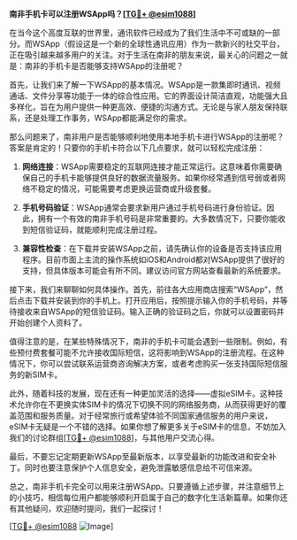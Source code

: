 **南非手机卡可以注册WSApp吗？[[TG💪+ @esim1088](https://t.me/s/esim1088)]**

在当今这个高度互联的世界里，通讯软件已经成为了我们生活中不可或缺的一部分。而WSApp（假设这是一个新的全球性通讯应用）作为一款新兴的社交平台，正在吸引越来越多用户的关注。对于生活在南非的朋友来说，最关心的问题之一就是：南非的手机卡是否能够支持WSApp的注册呢？

首先，让我们来了解一下WSApp的基本情况。WSApp是一款集即时通讯、视频通话、文件分享等功能于一体的综合性应用。它的界面设计简洁直观，功能强大且多样化，旨在为用户提供一种更高效、便捷的沟通方式。无论是与家人朋友保持联系，还是处理工作事务，WSApp都能满足你的需求。

那么问题来了，南非用户是否能够顺利地使用本地手机卡进行WSApp的注册呢？答案是肯定的！只要你的手机卡符合以下几点要求，就可以轻松完成注册：

1. **网络连接**：WSApp需要稳定的互联网连接才能正常运行。这意味着你需要确保自己的手机卡能够提供良好的数据流量服务。如果你经常遇到信号弱或者网络不稳定的情况，可能需要考虑更换运营商或升级套餐。

2. **手机号码验证**：WSApp通常会要求新用户通过手机号码进行身份验证。因此，拥有一个有效的南非手机号码是非常重要的。大多数情况下，只要你能收到短信验证码，就能顺利完成注册过程。

3. **兼容性检查**：在下载并安装WSApp之前，请先确认你的设备是否支持该应用程序。目前市面上主流的操作系统如iOS和Android都对WSApp提供了很好的支持，但具体版本可能会有所不同。建议访问官方网站查看最新的系统要求。

接下来，我们来聊聊如何具体操作。首先，前往各大应用商店搜索“WSApp”，然后点击下载并安装到你的手机上。打开应用后，按照提示输入你的手机号码，并等待接收来自WSApp的短信验证码。输入正确的验证码之后，你就可以设置密码并开始创建个人资料了。

值得注意的是，在某些特殊情况下，南非的手机卡可能会遇到一些限制。例如，有些预付费套餐可能不允许接收国际短信，这将影响到WSApp的注册流程。在这种情况下，你可以尝试联系运营商咨询解决方案，或者考虑购买一张支持国际短信服务的新SIM卡。

此外，随着科技的发展，现在还有一种更加灵活的选择——虚拟eSIM卡。这种技术允许你在不更换实体SIM卡的情况下切换不同的网络服务商，从而获得更好的覆盖范围和服务质量。对于经常旅行或希望体验不同国家通信服务的用户来说，eSIM卡无疑是一个不错的选择。如果你想了解更多关于eSIM卡的信息，不妨加入我们的讨论群组[[TG💪+ @esim1088](https://t.me/s/esim1088)]，与其他用户交流心得。

最后，不要忘记定期更新WSApp至最新版本，以享受最新的功能改进和安全补丁。同时也要注意保护个人信息安全，避免泄露敏感信息给不可信来源。

总之，南非手机卡完全可以用来注册WSApp。只要遵循上述步骤，并注意细节上的小技巧，相信每位用户都能够顺利开启属于自己的数字化生活新篇章。如果你还有其他疑问，欢迎随时提问，我们一起探讨！

[[TG💪+ @esim1088](https://t.me/s/esim1088) ![Image](https://i.postimg.cc/4NQfJmqS/Snipaste-2025-05-13-00-14-12.png)]